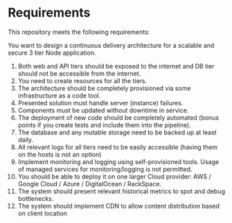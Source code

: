 # Requirements

This repository meets the following requirements: 

You want to design a continuous delivery architecture for a scalable and secure 3 tier Node application. 

1. Both web and API tiers should be exposed to the internet and DB tier should not be accessible from the internet. 
2. You need to create resources for all the tiers.
3. The architecture should be completely provisioned via some infrastructure as a code tool.
4. Presented solution must handle server (instance) failures.
5. Components must be updated without downtime in service.
6. The deployment of new code should be completely automated (bonus points if you create tests and include them into the pipeline).
6. The database and any mutable storage need to be backed up at least daily.
7. All relevant logs for all tiers need to be easily accessible (having them on the hosts is not an option)
8. Implement monitoring and logging using self-provisioned tools. Usage of managed services for monitoring/logging is not permitted.
9. You should be able to deploy it on one larger Cloud provider: AWS / Google Cloud / Azure / DigitalOcean / RackSpace.
10. The system should present relevant historical metrics to spot and debug bottlenecks.
11. The system should implement CDN to allow content distribution based on client location
